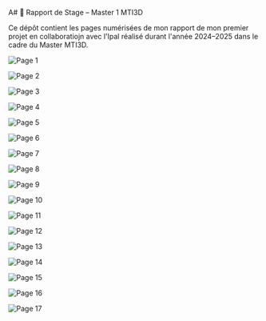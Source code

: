 A# 📄 Rapport de Stage – Master 1 MTI3D

Ce dépôt contient les pages numérisées de mon rapport de mon premier projet en collaboratiojn avec l'Ipal réalisé durant l'année 2024–2025 dans le cadre du Master MTI3D.



![Page 1](img/MansLeo_Drone_Project_bibliographique-01.png)

![Page 2](img/MansLeo_Drone_Project_bibliographique-02.png)

![Page 3](img/MansLeo_Drone_Project_bibliographique-03.png)

![Page 4](img/MansLeo_Drone_Project_bibliographique-04.png)

![Page 5](img/MansLeo_Drone_Project_bibliographique-05.png)

![Page 6](img/MansLeo_Drone_Project_bibliographique-06.png)

![Page 7](img/MansLeo_Drone_Project_bibliographique-07.png)

![Page 8](img/MansLeo_Drone_Project_bibliographique-08.png)

![Page 9](img/MansLeo_Drone_Project_bibliographique-09.png)

![Page 10](img/MansLeo_Drone_Project_bibliographique-10.png)

![Page 11](img/MansLeo_Drone_Project_bibliographique-11.png)

![Page 12](img/MansLeo_Drone_Project_bibliographique-12.png)

![Page 13](img/MansLeo_Drone_Project_bibliographique-13.png)

![Page 14](img/MansLeo_Drone_Project_bibliographique-14.png)

![Page 15](img/MansLeo_Drone_Project_bibliographique-15.png)

![Page 16](img/MansLeo_Drone_Project_bibliographique-16.png)

![Page 17](img/MansLeo_Drone_Project_bibliographique-17.png)



